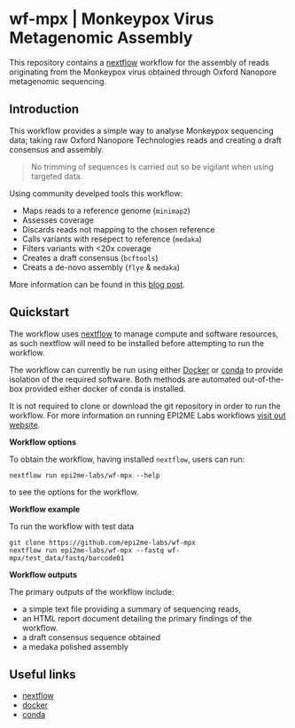 # wf-mpx | Monkeypox Virus Metagenomic Assembly

This repository contains a [nextflow](https://www.nextflow.io/) workflow for the
assembly of reads originating from the Monkeypox virus obtained through
Oxford Nanopore metagenomic sequencing.
## Introduction

This workflow provides a simple way to analyse Monkeypox sequencing data; taking
raw Oxford Nanopore Technologies reads and creating a draft consensus and assembly.

> No trimming of sequences is carried out so be vigilant when using targeted data.

Using community develped tools this workflow:
* Maps reads to a reference genome (`minimap2`)
* Assesses coverage
* Discards reads not mapping to the chosen reference
* Calls variants with resepect to reference (`medaka`)
* Filters variants with <20x coverage
* Creates a draft consensus (`bcftools`)
* Creats a de-novo assembly (`flye` & `medaka`)

More information can be found in this [blog post](https://labs.epi2me.io/basic-monkeypox-workflow).
## Quickstart

The workflow uses [nextflow](https://www.nextflow.io/) to manage compute and
software resources, as such nextflow will need to be installed before attempting
to run the workflow.

The workflow can currently be run using either
[Docker](https://www.docker.com/products/docker-desktop) or
[conda](https://docs.conda.io/en/latest/miniconda.html) to provide isolation of
the required software. Both methods are automated out-of-the-box provided
either docker of conda is installed.

It is not required to clone or download the git repository in order to run the workflow.
For more information on running EPI2ME Labs workflows [visit out website](https://labs.epi2me.io/wfindex).

**Workflow options**

To obtain the workflow, having installed `nextflow`, users can run:

```
nextflow run epi2me-labs/wf-mpx --help
```

to see the options for the workflow.

**Workflow example**

To run the workflow with test data

```
git clone https://github.com/epi2me-labs/wf-mpx
nextflow run epi2me-labs/wf-mpx --fastq wf-mpx/test_data/fastq/barcode01
```

**Workflow outputs**

The primary outputs of the workflow include:

* a simple text file providing a summary of sequencing reads,
* an HTML report document detailing the primary findings of the workflow.
* a draft consensus sequence obtained
* a medaka polished assembly
## Useful links

* [nextflow](https://www.nextflow.io/)
* [docker](https://www.docker.com/products/docker-desktop)
* [conda](https://docs.conda.io/en/latest/miniconda.html)
